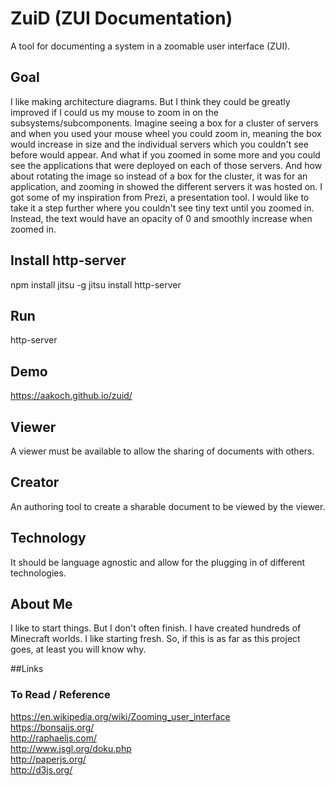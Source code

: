 # ZuiD (ZUI Documentation)
A tool for documenting a system in a zoomable user interface (ZUI).

## Goal
I like making architecture diagrams. But I think they could be greatly improved
if I could us my mouse to zoom in on the subsystems/subcomponents. Imagine
seeing a box for a cluster of servers and when you used your mouse wheel you
could zoom in, meaning the box would increase in size and the individual
servers which you couldn't see before would appear. And what if you zoomed in
some more and you could see the applications that were deployed on each of
those servers. And how about rotating the image so instead of a box for the
cluster, it was for an application, and zooming in showed the different
servers it was hosted on.
I got some of my inspiration from Prezi, a presentation tool. I would like to
take it a step further where you couldn't see tiny text until you zoomed in.
Instead, the text would have an opacity of 0 and smoothly increase when
zoomed in.

## Install http-server
npm install jitsu -g
jitsu install http-server

## Run
http-server

## Demo
https://aakoch.github.io/zuid/

## Viewer
A viewer must be available to allow the sharing of documents with others.

## Creator
An authoring tool to create a sharable document to be viewed by the viewer.

## Technology
It should be language agnostic and allow for the plugging in of different
technologies.

## About Me
I like to start things. But I don't often finish. I have created hundreds of
Minecraft worlds. I like starting fresh. So, if this is as far as this project
goes, at least you will know why.

##Links
### To Read / Reference
https://en.wikipedia.org/wiki/Zooming_user_interface  
https://bonsaijs.org/  
http://raphaeljs.com/  
http://www.jsgl.org/doku.php  
http://paperjs.org/  
http://d3js.org/  
